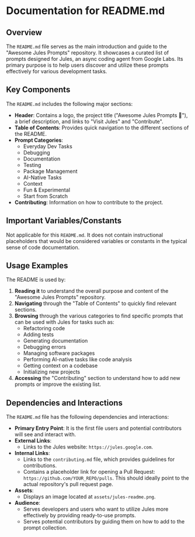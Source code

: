 # Documentation for README.md

## Overview

The `README.md` file serves as the main introduction and guide to the "Awesome Jules Prompts" repository. It showcases a curated list of prompts designed for Jules, an async coding agent from Google Labs. Its primary purpose is to help users discover and utilize these prompts effectively for various development tasks.

## Key Components

The `README.md` includes the following major sections:

*   **Header**: Contains a logo, the project title ("Awesome Jules Prompts 🌟"), a brief description, and links to "Visit Jules" and "Contribute".
*   **Table of Contents**: Provides quick navigation to the different sections of the README.
*   **Prompt Categories**:
    *   Everyday Dev Tasks
    *   Debugging
    *   Documentation
    *   Testing
    *   Package Management
    *   AI-Native Tasks
    *   Context
    *   Fun & Experimental
    *   Start from Scratch
*   **Contributing**: Information on how to contribute to the project.

## Important Variables/Constants

Not applicable for this `README.md`. It does not contain instructional placeholders that would be considered variables or constants in the typical sense of code documentation.

## Usage Examples

The README is used by:

1.  **Reading it** to understand the overall purpose and content of the "Awesome Jules Prompts" repository.
2.  **Navigating** through the "Table of Contents" to quickly find relevant sections.
3.  **Browsing** through the various categories to find specific prompts that can be used with Jules for tasks such as:
    *   Refactoring code
    *   Adding tests
    *   Generating documentation
    *   Debugging errors
    *   Managing software packages
    *   Performing AI-native tasks like code analysis
    *   Getting context on a codebase
    *   Initializing new projects
4.  **Accessing** the "Contributing" section to understand how to add new prompts or improve the existing list.

## Dependencies and Interactions

The `README.md` file has the following dependencies and interactions:

*   **Primary Entry Point**: It is the first file users and potential contributors will see and interact with.
*   **External Links**:
    *   Links to the Jules website: `https://jules.google.com`.
*   **Internal Links**:
    *   Links to the `contributing.md` file, which provides guidelines for contributions.
    *   Contains a placeholder link for opening a Pull Request: `https://github.com/YOUR_REPO/pulls`. This should ideally point to the actual repository's pull request page.
*   **Assets**:
    *   Displays an image located at `assets/jules-readme.png`.
*   **Audience**:
    *   Serves developers and users who want to utilize Jules more effectively by providing ready-to-use prompts.
    *   Serves potential contributors by guiding them on how to add to the prompt collection.
